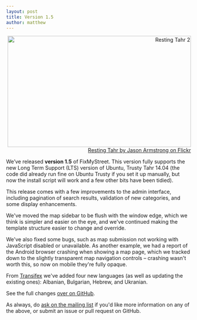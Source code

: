 ```yaml
---
layout: post
title: Version 1.5
author: matthew
---
```


<div class="r" align="right">
<a href="https://www.flickr.com/photos/shutupyourface/5545353603" title="Resting Tahr 2 by Jason Armstrong, on Flickr"><img src="https://farm6.staticflickr.com/5091/5545353603_71e3822ce9.jpg" width="500" height="303" alt="Resting Tahr 2"><br>Resting Tahr by Jason Armstrong on Flickr</a>
</div>

We’ve released **version 1.5** of FixMyStreet. This version fully supports the
new Long Term Support (LTS) version of Ubuntu, Trusty Tahr 14.04 (the code did
already run fine on Ubuntu Trusty if you set it up manually, but now the
install script will work and a few other bits have been tidied).

This release comes with a few improvements to the admin interface, including
pagination of search results, validation of new categories, and some display
enhancements.

We've moved the map sidebar to be flush with the window edge, which we think is
simpler and easier on the eye, and we've continued making the template
structure easier to change and override.

We've also fixed some bugs, such as map submission not working with JavaScript
disabled or unavailable. As another example, we had a report of the Android
browser crashing when showing a map page, which we tracked down to the slightly
transparent map navigation controls – crashing wasn't worth this, so now on
mobile they're fully opaque.

From [Transifex](https://www.transifex.com/projects/p/fixmystreet/) we've added
four new languages (as well as updating the existing ones):
Albanian, Bulgarian, Hebrew, and Ukranian.

See the full changes
[over on GitHub](https://github.com/mysociety/fixmystreet/releases).

As always, do [ask on the mailing list](/community/) if you'd like more
information on any of the above, or submit an issue or pull request on GitHub.

